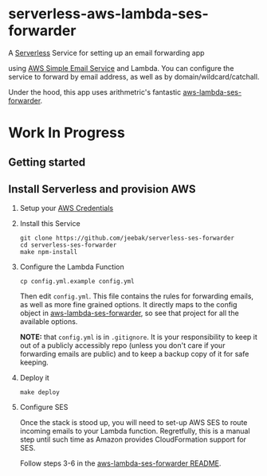 # serverless-aws-lambda-ses-forwarder

A [Serverless](https://serverless.com) Service for setting up an email
forwarding app

using [AWS Simple Email Service](https://aws.amazon.com/ses/) and Lambda. You
can configure the service to forward by email address, as well as by
domain/wildcard/catchall.

Under the hood, this app uses arithmetric's fantastic
[aws-lambda-ses-forwarder](https://github.com/arithmetric/aws-lambda-ses-forwarder).

# Work In Progress

## Getting started

## Install Serverless and provision AWS

1.  Setup your [AWS Credentials](https://github.com/serverless/serverless/blob/master/docs/providers/aws/guide/credentials.md)

1.  Install this Service
    ```
    git clone https://github.com/jeebak/serverless-ses-forwarder
    cd serverless-ses-forwarder
    make npm-install
    ```

1.  Configure the Lambda Function
    ```
    cp config.yml.example config.yml
    ```
    Then edit `config.yml`. This file contains the rules for forwarding emails,
    as well as more fine grained options. It directly maps to the config object
    in
    [aws-lambda-ses-forwarder](https://github.com/arithmetric/aws-lambda-ses-forwarder),
    so see that project for all the available options.

    **NOTE:** that `config.yml` is in `.gitignore`. It is your responsibility to
    keep it out of a publicly accessibly repo (unless you don't care if your
    forwarding emails are public) and to keep a backup copy of it for safe
    keeping.

1.  Deploy it
    ```
    make deploy
    ```

1. Configure SES

   Once the stack is stood up, you will need to set-up AWS SES to route
   incoming emails to your Lambda function. Regretfully, this is a manual step
   until such time as Amazon provides CloudFormation support for SES.

   Follow steps 3-6 in the
   [aws-lambda-ses-forwarder README](https://github.com/arithmetric/aws-lambda-ses-forwarder/blob/master/README.md).
